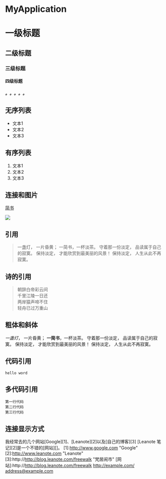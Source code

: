 # MyApplication

# 一级标题

## 二级标题

### 三级标题

#### 四级标题

##### 。。。。。

## 无序列表

- 文本1
- 文本2
- 文本3

## 有序列表

1. 文本1
2. 文本2
3. 文本3

## 连接和图片

[简书](http://www.jianshu.com)

![](http://upload-images.jianshu.io/upload_images/259-0ad0d0bfc1c608b6.jpg?imageMogr2/auto-orient/strip%7CimageView2/2/w/1240)

## 引用

> 一盏灯， 一片昏黄； 一简书，一杯淡茶。 守着那一份淡定， 品读属于自己的寂寞。 保持淡定， 才能欣赏到最美丽的风景！ 保持淡定， 人生从此不再寂寞。

## 诗的引用

>朝辞白帝彩云间<br>
>千里江陵一日还<br>
>两岸猿声啼不住<br>
>轻舟已过万重山

## 粗体和斜体

*一盏灯*， 一片昏黄； **一简书**，一杯淡茶。 守着那一份淡定， 品读属于自己的寂寞。 保持淡定， 才能欣赏到最美丽的风景！ 保持淡定， 人生从此不再寂寞。

## 代码引用

`hello word`

## 多代码引用

```
第一行代码
第二行代码
第三行代码
```

## 连接显示方式

我经常去的几个网站[Google][1]、[Leanote][2]以及[自己的博客][3]
[Leanote 笔记][2]是一个不错的[网站][]。
[1]:http://www.google.com "Google"
[2]:http://www.leanote.com "Leanote"
[3]:http://http://blog.leanote.com/freewalk "梵居闹市"
[网站]:http://http://blog.leanote.com/freewalk
<http://example.com/>  
<address@example.com>